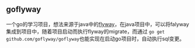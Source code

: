 ## goflyway

<!--

**Here are some ideas to get you started:**

🙋‍♀️ A short introduction - what is your organization all about?
🌈 Contribution guidelines - how can the community get involved?
👩‍💻 Useful resources - where can the community find your docs? Is there anything else the community should know?
🍿 Fun facts - what does your team eat for breakfast?
🧙 Remember, you can do mighty things with the power of [Markdown](https://docs.github.com/github/writing-on-github/getting-started-with-writing-and-formatting-on-github/basic-writing-and-formatting-syntax)
-->

一个go的学习项目，想法来源于java中的[flyway](https://github.com/flyway/flyway)，在java项目中，可以将falyway集成到项目中，随着项目启动而执行flyway的migrate，而通过 `go get github.com/goflyway/goflyway`也能实现在启动go项目时，自动执行sql变更。
